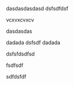 dasdasdasdasd
 dsfsdfdsf

 vcxvxcvxcv

 dasdasdas

 dadada
dsfsdf
 dadada

 dsfsfdsdfsd

 fsdfsdf


 sdfdsfdf